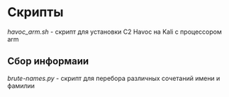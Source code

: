 # Скрипты

*havoc_arm.sh* - скрипт для установки С2 Havoc на Kali с процессором arm

## Сбор информаии

*brute-names.py* - скрипт для перебора различных сочетаний имени и фамилии


